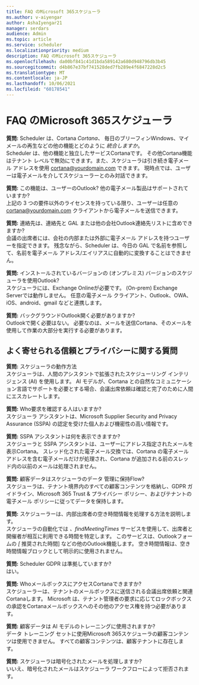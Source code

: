 ```yaml
---
title: FAQ のMicrosoft 365スケジューラ
ms.author: v-aiyengar
author: AshaIyengar21
manager: serdars
audience: Admin
ms.topic: article
ms.service: scheduler
ms.localizationpriority: medium
description: FAQ のMicrosoft 365スケジューラ
ms.openlocfilehash: da00bf841c41d1bda589142a680d948796db3b45
ms.sourcegitcommit: d4b867e37bf741528ded7fb289e4f6847228d2c5
ms.translationtype: MT
ms.contentlocale: ja-JP
ms.lasthandoff: 10/06/2021
ms.locfileid: "60178541"
---
```

# <a name="scheduler-for-microsoft-365-faqs"></a>FAQ のMicrosoft 365スケジューラ

**質問:** Scheduler は、Cortana *Cortana、* 毎日のブリーフィンWindows、マイ メールの再生などの他の機能とどのように *統合しますか*。</br>
Scheduler は、他の機能と独立したサービスCortanaです。 その他Cortana機能はテナント レベルで無効にできます。また、スケジューラは引き続き電子メール アドレスを使用 cortana@yourdomain.com できます。 現時点では、ユーザーは電子メールを介してスケジューラーとのみ対話できます。

**質問:** この機能は、ユーザーのOutlook? 他の電子メール製品はサポートされていますか?</br>
上記の 3 つの要件以外のライセンスを持っている限り、ユーザーは任意の cortana@yourdomain.com クライアントから電子メールを送信できます。

**質問:** 連絡先は、連絡先と GAL または他の会社Outlook連絡先リストに含めできますか?</br>
会議の出席者には、会社の内部または外部に電子メール アドレスを持つユーザーを指定できます。 残念ながら、Scheduler は、今日の GAL で名前を参照して、名前を電子メール アドレス/エイリアスに自動的に変換することはできません。

**質問:** インストールされているバージョンの (オンプレミス) バージョンのスケジューラを使用Outlook?</br>
スケジューラには、Exchange Onlineが必要です。 (On-prem) Exchange Serverでは動作しません。 任意の電子メール クライアント、Outlook、OWA、iOS、android、gmail などと連携します。

**質問:** バックグラウンドOutlook開く必要がありますか?</br>
Outlookで開く必要はない。 必要なのは、メールを送信Cortana、そのメールを使用して作業の大部分を実行する必要があります。

## <a name="frequently-asked-trust-and-privacy-questions"></a>よく寄せられる信頼とプライバシーに関する質問

**質問:** スケジューラの動作方法</br>
スケジューラは、人間のアシスタントで拡張されたスケジューリング インテリジェンス (AI) を使用します。 AI モデルが、Cortana との自然なコミュニケーション言語でサポートを必要とする場合、会議出席依頼は確認と完了のために人間にエスカレートします。

**質問:** Who要求を確認する人はいますか? </br>
スケジューラ アシスタントは、Microsoft Supplier Security and Privacy Assurance (SSPA) の認定を受けた個人および機密性の高い情報です。

**質問:** SSPA アシスタントは何を表示できますか?</br>
スケジューラと SSPA アシスタントは、ユーザーにアドレス指定されたメールを表示Cortana。 スレッド化された電子メール交換では、Cortana の電子メール アドレスを含む電子メールだけが処理され、Cortana が追加される前のスレッド内の以前のメールは処理されません。

**質問:** 顧客データはスケジューラのデータ 管理に保持Flow? </br>
スケジューラは、テナント境界内のすべての顧客コンテンツを格納し、GDPR ガイドライン、Microsoft 365 Trust & プライバシー ポリシー、およびテナントの電子メール ポリシーに従ってデータを保持します。

**質問:** スケジューラーは、内部出席者の空き時間情報を処理する方法を説明します。 </br>
スケジューラの自動化では *、findMeetingTimes* サービスを使用して、出席者と開催者が相互に利用できる時間を特定します。 このサービスは、Outlookフォームの *[* 推奨された時間] などの他のOutlook機能します。 空き時間情報は、空き時間情報ブロックとして明示的に使用されません。

**質問:** Scheduler GDPR は準拠していますか? </br>
はい。

**質問:** WhoメールボックスにアクセスCortanaできますか? </br>
スケジューラーは、テナントのメールボックスに送信される会議出席依頼と関連Cortanaします。 Microsoft は、テナント管理者の要求に応じてロックボックスの承認をCortanaメールボックスへのその他のアクセス権を持つ必要があります。

**質問:** 顧客データは AI モデルのトレーニングに使用されますか?</br>
データ トレーニング セットに使用Microsoft 365スケジューラの顧客コンテンツは使用できません。 すべての顧客コンテンツは、顧客テナントに存在します。

**質問:** スケジューラは暗号化されたメールを処理しますか?</br>
いいえ、暗号化されたメールはスケジューラ ワークフローによって拒否されます。
